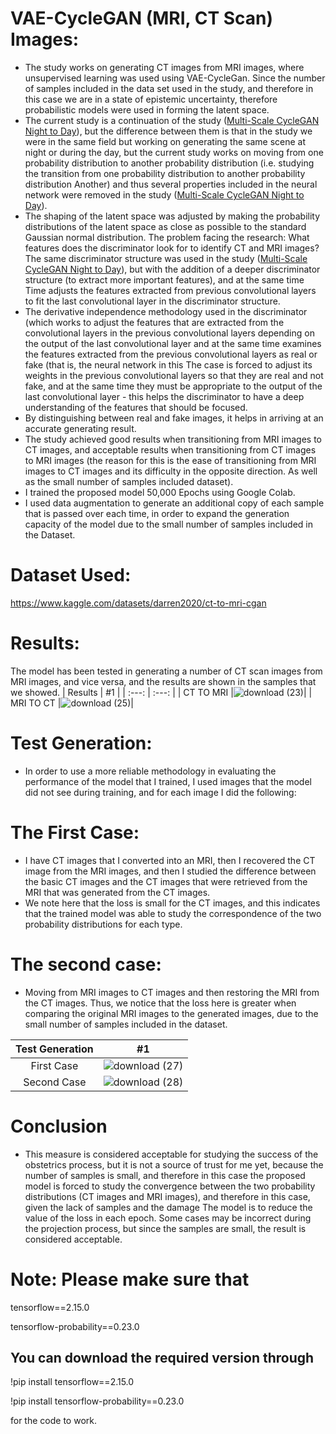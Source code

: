 # VAE-CycleGAN (MRI, CT Scan) Images:
- The study works on generating CT images from MRI images, where unsupervised learning was used using VAE-CycleGan.
Since the number of samples included in the data set used in the study, and therefore in this case we are in a state of epistemic uncertainty, therefore probabilistic models were used in forming the latent space.
- The current study is a continuation of the study ([Multi-Scale CycleGAN Night to Day](https://github.com/kaledhoshme123/Multi-Scale-CycleGAN-Night-to-Day)), but the difference between them is that in the study we were in the same field but working on generating the same scene at night or during the day, but the current study works on moving from one probability distribution to another probability distribution (i.e. studying the transition from one probability distribution to another probability distribution Another) and thus several properties included in the neural network were removed in the study ([Multi-Scale CycleGAN Night to Day](https://github.com/kaledhoshme123/Multi-Scale-CycleGAN-Night-to-Day)).
- The shaping of the latent space was adjusted by making the probability distributions of the latent space as close as possible to the standard Gaussian normal distribution.
The problem facing the research: What features does the discriminator look for to identify CT and MRI images? The same discriminator structure was used in the study ([Multi-Scale CycleGAN Night to Day](https://github.com/kaledhoshme123/Multi-Scale-CycleGAN-Night-to-Day)), but with the addition of a deeper discriminator structure (to extract more important features), and at the same time Time adjusts the features extracted from previous convolutional layers to fit the last convolutional layer in the discriminator structure.
- The derivative independence methodology used in the discriminator (which works to adjust the features that are extracted from the convolutional layers in the previous convolutional layers depending on the output of the last convolutional layer and at the same time examines the features extracted from the previous convolutional layers as real or fake (that is, the neural network in this The case is forced to adjust its weights in the previous convolutional layers so that they are real and not fake, and at the same time they must be appropriate to the output of the last convolutional layer - this helps the discriminator to have a deep understanding of the features that should be focused.
- By distinguishing between real and fake images, it helps in arriving at an accurate generating result.
- The study achieved good results when transitioning from MRI images to CT images, and acceptable results when transitioning from CT images to MRI images (the reason for this is the ease of transitioning from MRI images to CT images and its difficulty in the opposite direction. As well as the small number of samples included dataset).
- I trained the proposed model 50,000 Epochs using Google Colab.
- I used data augmentation to generate an additional copy of each sample that is passed over each time, in order to expand the generation capacity of the model due to the small number of samples included in the Dataset.
# Dataset Used:
https://www.kaggle.com/datasets/darren2020/ct-to-mri-cgan
# Results:
The model has been tested in generating a number of CT scan images from MRI images, and vice versa, and the results are shown in the samples that we showed.
| Results | #1    |
| :---:   | :---: |
| CT TO MRI |![download (23)](https://github.com/kaledhoshme123/VAE-CycleGAN-MRI-CT-Scan-Images/assets/108609519/06bd2425-245d-45ce-b11b-19d88ce1a01e)|
| MRI TO CT |![download (25)](https://github.com/kaledhoshme123/VAE-CycleGAN-MRI-CT-Scan-Images/assets/108609519/f51aae03-85c8-4f7f-8385-076cfa7f4448)|

# Test Generation:
- In order to use a more reliable methodology in evaluating the performance of the model that I trained, I used images that the model did not see during training, and for each image I did the following:
# The First Case:
- I have CT images that I converted into an MRI, then I recovered the CT image from the MRI images, and then I studied the difference between the basic CT images and the CT images that were retrieved from the MRI that was generated from the CT images.
- We note here that the loss is small for the CT images, and this indicates that the trained model was able to study the correspondence of the two probability distributions for each type.
# The second case:
- Moving from MRI images to CT images and then restoring the MRI from the CT images. Thus, we notice that the loss here is greater when comparing the original MRI images to the generated images, due to the small number of samples included in the dataset.

| Test Generation | #1    |
| :---:   | :---: |
| First Case | ![download (27)](https://github.com/kaledhoshme123/VAE-CycleGAN-MRI-CT-Scan-Images/assets/108609519/3a672b9b-088c-4c95-991b-68b7c437bc2c) |
| Second Case | ![download (28)](https://github.com/kaledhoshme123/VAE-CycleGAN-MRI-CT-Scan-Images/assets/108609519/7c4475f7-dc26-4d59-8473-3116f3f4ea92)|

# Conclusion
- This measure is considered acceptable for studying the success of the obstetrics process, but it is not a source of trust for me yet, because the number of samples is small, and therefore in this case the proposed model is forced to study the convergence between the two probability distributions (CT images and MRI images), and therefore in this case, given the lack of samples and the damage The model is to reduce the value of the loss in each epoch. Some cases may be incorrect during the projection process, but since the samples are small, the result is considered acceptable.
# Note: Please make sure that
tensorflow==2.15.0

tensorflow-probability==0.23.0
## You can download the required version through
!pip install tensorflow==2.15.0

!pip install tensorflow-probability==0.23.0

for the code to work.
